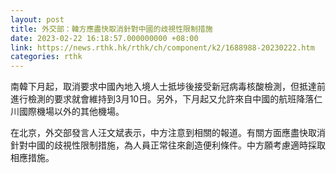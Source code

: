 ```yaml
---
layout: post
title: 外交部：韓方應盡快取消針對中國的歧視性限制措施
date: 2023-02-22 16:18:57.000000000 +08:00
link: https://news.rthk.hk/rthk/ch/component/k2/1688988-20230222.htm
categories: rthk
---
```


南韓下月起，取消要求中國內地入境人士抵埗後接受新冠病毒核酸檢測，但抵達前進行檢測的要求就會維持到3月10日。另外，下月起又允許來自中國的航班降落仁川國際機場以外的其他機場。

在北京，外交部發言人汪文斌表示，中方注意到相關的報道。有關方面應盡快取消針對中國的歧視性限制措施，為人員正常往來創造便利條件。中方願考慮適時採取相應措施。
